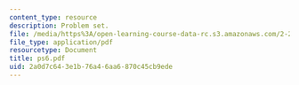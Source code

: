 ```yaml
---
content_type: resource
description: Problem set.
file: /media/https%3A/open-learning-course-data-rc.s3.amazonaws.com/2-29-numerical-marine-hydrodynamics-13-024-spring-2003/2a0d7c643e1b76a46aa6870c45cb9ede_ps6.pdf
file_type: application/pdf
resourcetype: Document
title: ps6.pdf
uid: 2a0d7c64-3e1b-76a4-6aa6-870c45cb9ede
---
```

